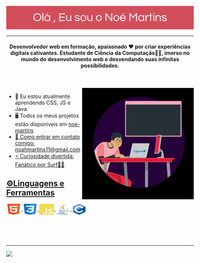 ![Logo](https://github.com/noe-martins/noe-martins/blob/main/Title_github.png)
<hr>
<h4 align="center">Desenvolvedor web em formação, apaixonado ❤️ por criar experiências digitais cativantes. Estudante de Ciência da Computação🧑‍💻, imerso no mundo do desenvolvimento web e desvendando suas infinitas possibilidades.</h4>
<br>

<div style="display: inline_block"><br>
    <img align="right" height="300" alt="coding-time" src="code_.gif">
    <ul>
        <li align="left">🌱 Eu estou atualmente aprendendo CSS, JS e Java.</li>
        <li align="left">🖥️ Todos os meus projetos estão disponíveis em <a href="https://github.com/noe-martins">noe-martins</li>
        <li align="left">📧 Como entrar em contato comigo: <a href="noahmartins11@gmail.com">noahmartins11@gmail.com</li>
        <li align="left">⚡ Curiosidade divertida: Fanático por Surf🏄🏽</li>
    </ul>  
    <h2>⚙️Linguagens e Ferramentas</h2>
    <img align="center" height="30" width="40" alt="html-icon" src="https://raw.githubusercontent.com/devicons/devicon/master/icons/html5/html5-original.svg">
    <img align="center" height="30" width="40" alt="css-icon" src="https://raw.githubusercontent.com/devicons/devicon/master/icons/css3/css3-original.svg">
    <img align="center" height="30" width="40" alt="js-icon"  src="https://raw.githubusercontent.com/devicons/devicon/master/icons/javascript/javascript-plain.svg">
    <img align="center" height="30" width="40" alt="c-icon" src="https://github.com/noe-martins/noe-martins/blob/main/java.png">
    <img align="center" height="30" width="40" alt="c-icon" src="https://raw.githubusercontent.com/devicons/devicon/master/icons/c/c-original.svg">
</div><br><br><br><br>
<hr>

<div style="display: inline_block">
  <a href="https://github.com/noe-martins">
  <img align="left" height="180em" src="https://github-readme-stats.vercel.app/api?username=noe-martins&show_icons=true&theme=radical&include_all_commits=true&count_private=true"/>
  <!-- <img align="right" height="180em" src="https://github-readme-stats.vercel.app/api/top-langs/?username=noe-martins&layout=donut-vertical&langs_count=16&theme=radical"/> -->
</div>
<br>
<!--
**noe-martins/noe-martins** is a ✨ _special_ ✨ repository because its `README.md` (this file) appears on your GitHub profile.

Here are some ideas to get you started:

- 🔭 I’m currently working on ...
- 🌱 I’m currently learning ...
- 👯 I’m looking to collaborate on ...
- 🤔 I’m looking for help with ...
- 💬 Ask me about ...
- 📫 How to reach me: ...
- 😄 Pronouns: ...
- ⚡ Fun fact: ...
-->
